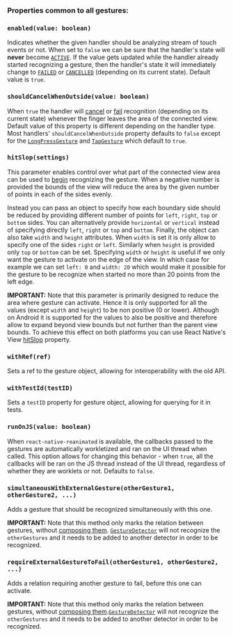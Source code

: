 ### Properties common to all gestures:

### `enabled(value: boolean)`

Indicates whether the given handler should be analyzing stream of touch events or not.
When set to `false` we can be sure that the handler's state will **never** become [`ACTIVE`](../../under-the-hood/states-events.md#active).
If the value gets updated while the handler already started recognizing a gesture, then the handler's state it will immediately change to [`FAILED`](../../under-the-hood/states-events.md#failed) or [`CANCELLED`](../../under-the-hood/states-events.md#cancelled) (depending on its current state).
Default value is `true`.

### `shouldCancelWhenOutside(value: boolean)`

When `true` the handler will [cancel](../../under-the-hood/states-events.md#cancelled) or [fail](../../under-the-hood/states-events.md#failed) recognition (depending on its current state) whenever the finger leaves the area of the connected view.
Default value of this property is different depending on the handler type.
Most handlers' `shouldCancelWhenOutside` property defaults to `false` except for the [`LongPressGesture`](./long-press-gesture.md) and [`TapGesture`](./tap-gesture.md) which default to `true`.

### `hitSlop(settings)`

This parameter enables control over what part of the connected view area can be used to [begin](../../under-the-hood/states-events.md#began) recognizing the gesture.
When a negative number is provided the bounds of the view will reduce the area by the given number of points in each of the sides evenly.

Instead you can pass an object to specify how each boundary side should be reduced by providing different number of points for `left`, `right`, `top` or `bottom` sides.
You can alternatively provide `horizontal` or `vertical` instead of specifying directly `left`, `right` or `top` and `bottom`.
Finally, the object can also take `width` and `height` attributes.
When `width` is set it is only allow to specify one of the sides `right` or `left`.
Similarly when `height` is provided only `top` or `bottom` can be set.
Specifying `width` or `height` is useful if we only want the gesture to activate on the edge of the view. In which case for example we can set `left: 0` and `width: 20` which would make it possible for the gesture to be recognize when started no more than 20 points from the left edge.

**IMPORTANT:** Note that this parameter is primarily designed to reduce the area where gesture can activate. Hence it is only supported for all the values (except `width` and `height`) to be non positive (0 or lower). Although on Android it is supported for the values to also be positive and therefore allow to expand beyond view bounds but not further than the parent view bounds. To achieve this effect on both platforms you can use React Native's View [hitSlop](https://facebook.github.io/react-native/docs/view.html#props) property.

### `withRef(ref)`

Sets a ref to the gesture object, allowing for interoperability with the old
API.

### `withTestId(testID)`

Sets a `testID` property for gesture object, allowing for querying for it in tests.

### `runOnJS(value: boolean)`

When `react-native-reanimated` is available, the callbacks passed to the gestures are automatically workletized and ran on the UI thread when called. This option allows for changing this behavior - when `true`, all the callbacks will be ran on the JS thread instead of the UI thread, regardless of whether they are worklets or not.
Defaults to `false`.

### `simultaneousWithExternalGesture(otherGesture1, otherGesture2, ...)`

Adds a gesture that should be recognized simultaneously with this one.

**IMPORTANT:** Note that this method only marks the relation between gestures, without [composing them](../../gesture-composition). [`GestureDetector`](gesture-detector) will not recognize the `otherGestures` and it needs to be added to another detector in order to be recognized.

### `requireExternalGestureToFail(otherGesture1, otherGesture2, ...)`

Adds a relation requiring another gesture to fail, before this one can activate.

**IMPORTANT:** Note that this method only marks the relation between gestures, without [composing them](../../gesture-composition).[`GestureDetector`](gesture-detector) will not recognize the `otherGestures` and it needs to be added to another detector in order to be recognized.
